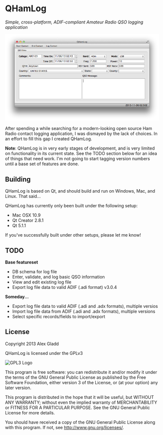 # QHamLog

_Simple, cross-platform, ADIF-compliant Amateur Radio QSO logging application_

![QHamLog screenshot](img/qhamlog-screen.png)

After spending a while searching for a modern-looking open source Ham Radio contact logging
application, I was dismayed by the lack of choices. In an effort to fill this gap I created
QHamLog.

**Note**: QHamLog is in very early stages of development, and is very limited on functionality in
its current state. See the TODO section below for an idea of things that need work. I'm not going to
start tagging version numbers until a base set of features are done.

## Building

QHamLog is based on Qt, and should build and run on Windows, Mac, and Linux. That said...

QHamLog has currently only been built under the following setup:
* Mac OSX 10.9
* Qt Creator 2.8.1
* Qt 5.1.1

If you've successfully built under other setups, please let me know!

## TODO

**Base featureset**
- DB schema for log file
- Enter, validate, and log basic QSO information
- View and edit existing log file
- Export log file data to valid ADIF (.adi format) v3.0.4

**Someday...**
- Export log file data to valid ADIF (.adi and .adx formats), multiple versios
- Import log file data from ADIF (.adi and .adx formats), multiple versions
- Select specific records/fields to import/export

## License

Copyright 2013 Alex Gladd

QHamLog is licensed under the GPLv3

![GPL3 Logo](http://www.gnu.org/graphics/gplv3-127x51.png)

This program is free software: you can redistribute it and/or modify
it under the terms of the GNU General Public License as published by
the Free Software Foundation, either version 3 of the License, or
(at your option) any later version.

This program is distributed in the hope that it will be useful,
but WITHOUT ANY WARRANTY; without even the implied warranty of
MERCHANTABILITY or FITNESS FOR A PARTICULAR PURPOSE.  See the
GNU General Public License for more details.

You should have received a copy of the GNU General Public License
along with this program.  If not, see <http://www.gnu.org/licenses/>.
